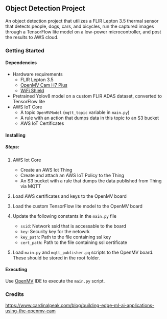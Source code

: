 ## Object Detection Project  


An object detection project that utilizes a FLIR Lepton 3.5 thermal sensor that detects people, dogs, cars, and bicycles, run the captured images through a TensorFlow lite model on a low-power microcontroller, and post the results to AWS cloud.

### Getting Started

#### Dependencies

* Hardware requirements
    * FLIR Lepton 3.5 
    * [OpenMV Cam H7 Plus](https://openmv.io/products/openmv-cam-h7-plus)
    * [WiFi Shield](https://openmv.io/products/wifi-shield-1)
* Pretrained Yolov8 model on a custom FLIR ADAS dataset, converted to TensorFlow lite
* AWS IoT Core
    * A topic `OpenMVModel` (`mqtt_topic` variable in `main.py`)
    * A rule with an action that dumps data in this topic to an S3 bucket
    * AWS IoT Certificates

#### Installing

##### Steps:

1. AWS Iot Core
    * Create an AWS Iot Thing
    * Create and attach an AWS IoT Policy to the Thing
    * An S3 bucket with a rule that dumps the data published from Thing via MQTT
    
2. Load AWS certificates and keys to the OpenMV board
3. Load the custom TensorFlow lite model to the OpenMV board
4. Update the following constants in the `main.py` file
    * `ssid`: Network ssid that is accessable to the board
    * `key`: Security key for the netowrk
    * `key_path`: Path to the file containing ssl key
    * `cert_path`: Path to the file containing ssl certificate
5. Load `main.py` and `mqtt_publisher.pq` scripts to the OpenMV board. These should be stored in the root folder.



#### Executing

Use [OpenMV](https://docs.openmv.io/openmvcam/tutorial/openmvide_overview.html) IDE to execute the `main.py` script.



### Credits
https://www.cardinalpeak.com/blog/building-edge-ml-ai-applications-using-the-openmv-cam
